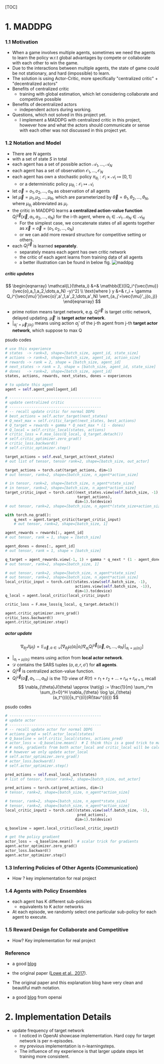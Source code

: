 [TOC]
# 1. MADDPG
### 1.1 Motivation
* When a game involves multiple agents, sometimes we need the agents to learn the policy w.r.t global advantages by compete or collaborate with each other to win the game.
* Due to the interactions between multiple agents, the state of game could be not stationary, and hard (impossible) to learn.
* The solution is using Actor-Critic, more specifically "centralized critic" + "decentralized actors"
* Benefits of centralized critic
  * training with global estimation, which let considering collaborate and competitive possible
* Benefits of decentralized actors
  * independent actors during working.
* Questions, which not solved in this project yet.
  * I implement a MADDPG with centralized critic in this project, however how and what the actors should communicate or sense with each other was not discussed in this project yet.

### 1.2 Notation and Model
* There are $N$ agents
* with a set of state $S$ in total
* each agent has a set of possible action $\mathcal{A}_1,\dots,\mathcal{A}_N$
* each agent has a set of observation $\mathcal{O}_1,\dots,\mathcal{O}_N$
* each agent has own a stochastic policy $\pi_{\theta_i}:\mathcal{O}_i\times\mathcal{A}_i\mapsto[0,1]$
  * or a deterministic policy $\mu_{\theta_i}:\mathcal{O}_i\mapsto\mathcal{A}_i$
* let $\vec{o}=o_1,o_2,\dots,o_N$ as observation of all agents
* let $\vec{\mu}=\mu_1,\mu_2,\dots,\mu_N$, which are parameterized by $\vec{\theta}=\theta_1,\theta_2,\dots,\theta_N$, where $\mu_{\theta_i}$ abbreviated as $\mu_i$.
* the critic in MADDPG learns **a centralized action-value function** $Q_i^{\vec{\mu}}(\vec{x},a_1,a_2,\dots,a_N)$ for the i-th agent, where $a_1\in\mathcal{A}_1\dots a_N \in\mathcal{A}_N$
  * For the simplest case, we concatenate states of all agents together as $\vec{x}=\vec{o}=(o_1,o_2,\dots,o_N)$
  * or we can add more reward structure for competitive setting or others.
* each $Q_i^{\vec{\mu}}$ is learned **separately**.
  * separately means each agent has own critic network
  * the critic of each agent learns from training data of all agents
  * a better illustration can be found in below fig. 
![maddpg](./imgs/maddpg.gif)
#####  **critic updates**
$$
\begin{eqnarray}
\mathcal{L}(\theta_i) &=& \mathbb{E}[(Q_i^{\vec{\mu}}(\vec{o},a_1,a_2,\dots,a_N) -y)^2] \\
\text{where } y &=& r_i + \gamma Q_i^{\vec{\mu}'}(\vec{o}',a'_1,a'_2,\dots,a'_N) \vert_{a_j'=\vec{\mu}'_j(o_j)}
\end{eqnarray}
$$
* prime notion means target network, e.g. $Q_i^{\vec{\mu}'}$ is target critic network, delayed updating. $\vec{\mu}'$ is **target actor network**.
* $\vert_{a_j'=\vec{\mu}'_j(o_j)}$ means using action $a_j'$ of the j-th agent from j-th **target actor network**, which suppose to max Q

psudo codes
```python
# use this experience
# states  -> rank=3, shape=[batch_size, agent_id, state_size]
# actions -> rank=3, shape=[batch_size, agent_id, action_size]
# rewards -> rank = 2, shape = [batch_size, agent_id]
# next_states -> rank = 3, shape = [batch_size, agent_id, state_size]
# dones   -> rank=2, shape=[batch_size, agent_id]
states, actions, rewards, next_states, dones = experiences

# to update this agent
agent = self.agent_pool[agent_id]

# ------------------------------------------
# update centralized critic
# ------------------------------------------
# -- recall update critic for normal DDPG
# best_actions = self.actor_target(next_states)
# Q_next_max = self.critic_target(next_states, best_actions)
# Q_target = rewards + gamma * Q_next_max * (1 - dones)
# Q_local = self.critic_local(states, actions)
# critic_loss = F.mse_loss(Q_local, Q_target.detach())
# self.critic_optimizer.zero_grad()
# critic_loss.backward()
# self.critic_optimizer.step()

target_actions = self.eval_target_act(next_states)  
# out list of tensor, tensor rank=2, shape=[batch_size, out_actor]

target_actions = torch.cat(target_actions, dim=1)  
# out tensor, rank=2, shape=[batch_size, n_agent*action_size]

# in tensor, rank=2, shape=[batch_size, n_agent*state_size]
# in tensor, rank=2, shape=[batch_size, n_agent*action_size]
target_critic_input = torch.cat((next_states.view(self.batch_size, -1),  
                                 target_actions),  
                                dim=1).to(device)
# out tensor, rank=2, shape=[batch_size, n_agent*(state_size+action_size)]

with torch.no_grad():
    q_next = agent.target_critic(target_critic_input)  
    # out tensor, rank=2, shape=[batch_size, 1]

agent_rewards = rewards[:, agent_id] 
# out tensor, rank = 1, shape = [batch_size]

agent_dones = dones[:, agent_id] 
# out tensor, rank = 1, shape = [batch_size]

q_target = agent_rewards.view(-1, 1) + gamma * q_next * (1 - agent_dones.view(-1, 1))
# out tensor, rank=2, shape=[batch_size, 1]

# out tensor, rank=2, shape=[batch_size, n_agent*state_size]
# out tensor, rank=2, shape=[batch_size, n_agent*action_size]
local_critic_input = torch.cat((states.view(self.batch_size, -1),  
                                actions.view(self.batch_size, -1)),  
                                dim=1).to(device)
q_local = agent.local_critic(local_critic_input)

critic_loss = F.mse_loss(q_local, q_target.detach())

agent.critic_optimizer.zero_grad()
critic_loss.backward()
agent.critic_optimizer.step()
```

##### **actor update**
$$
\nabla_{\theta_j}J(\mu_j)=\mathbb{E}_{\vec{o},a\in \mathcal{D}}[\nabla_{\theta_j}\mu_i(a_i\vert o_i)\nabla_{a_i}Q_i^{\vec{\mu}}(\vec{o},a_1,\dots,a_N)\vert_{a_i=\mu_i(o_i)}]
$$
  * $\vert_{a_i=\mu_i(o_i)}$ means using action from **local actor network**. 
  * $\mathcal{D}$ contains the SARS tuples $(o,a,r,o')$ for **all agents**. 
  * $Q_i^{\vec{\mu}}$ is centralized action-value function.
  * $Q_i^{\vec{\mu}}(\vec{o},a_1,\dots,a_N)$ is the TD view of $R(\tau)=r_1+r_2+\dots+r_H+r_{H+1}$, recall
$$
\nabla_{\theta}J(\theta) \approx \hat{g} := \frac{1}{m} \sum_i^m \sum_{t=0}^H \nabla_{\theta} \log \pi_{\theta}(a_t^{(i)}|s_t^{(i)})R(\tau^{(i)})
$$

psudo codes
```python
# ------------------------------------------
# update actor
# ------------------------------------------
# -- recall update actor for normal DDPG
# actions_pred = self.actor_local(states)
# Q_baseline = self.critic_local(states, actions_pred)
# actor_loss = -Q_baseline.mean()  # I think this is a good trick to make loss to scalar
# # note, gradients from both actor_local and critic_local will be calculated
# # however we only update actor_local
# self.actor_optimizer.zero_grad()
# actor_loss.backward()
# self.actor_optimizer.step()

pred_actions = self.eval_local_act(states)
# list of tensor, tensor rank=2, shape=[batch_size, out_actor]

pred_actions = torch.cat(pred_actions, dim=1)
# tensor, rank=2, shape=[batch_size, n_agent*action_size]

# tensor, rank=2, shape=[batch_size, n_agent*state_size]
# tensor, rank=2, shape=[batch_size, n_agent*action_size]
local_critic_input2 = torch.cat((states.view(self.batch_size, -1),  
                                 pred_actions),  
                                dim=1).to(device)

q_baseline = agent.local_critic(local_critic_input2)

# get the policy gradient
actor_loss = -q_baseline.mean()  # scalar trick for gradients
agent.actor_optimizer.zero_grad()
actor_loss.backward()
agent.actor_optimizer.step()
```

### 1.3 Inferring Policies of Other Agents (Communication)
* How ? key implementation for real project

### 1.4 Agents with Policy Ensembles
* each agent has K different sub-policies
  * equivalents to K actor networks
* At each episode, we randomly select one particular sub-policy for each agent to execute. 

### 1.5 Reward Design for Collaborate and Competitive
* How? Key implementation for real project

### Reference
* a good [blog](https://lilianweng.github.io/lil-log/2018/04/08/policy-gradient-algorithms.html#maddpg) 
* the original paper ([Lowe et al., 2017](https://arxiv.org/pdf/1706.02275.pdf)). 
* The original paper and this explanation blog have very clean and beautiful math notation.

* a good [blog](https://openai.com/blog/learning-to-cooperate-compete-and-communicate/) from openai

# 2. Implementation Details
* update frequency of target network
  * I noticed in OpenAI showcase implementation. Hard copy for target network is per n-episodes.
  * my previous implementation is n-learningsteps.
  * The influence of my experience is that larger update steps let training more consistent.